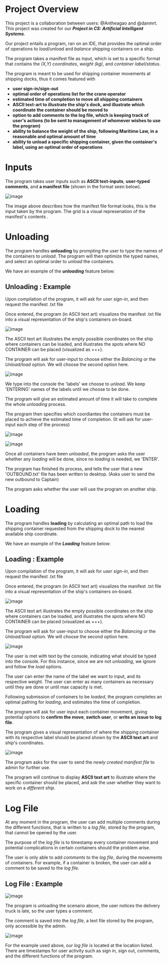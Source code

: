 # Project Overview
This project is a collaboration between users: @Antheagao and @danmrt. This project was created for our ***Project in CS: Artificial Intelligent Systems***. 

Our project entails a program, ran on an IDE, that provides the optimal order of operations to *load*/*unload* and *balance* shipping containers on a ship. 

The program takes a manifest file as input, which is set to a specific format that contains the *(X,Y) coordinates*, *weight (kg)*, and *container label*/*status*. 

The program is meant to be used for shipping container movements at shipping docks, thus it comes featured with 
* **user sign-in/sign-out**
* **optimal order of operations list for the crane operator**
* **estimated time of completion to move all shipping containers**
* **ASCII text-art to illustrate the ship's dock, and illustrate which coordinate the container should be moved to**
* **option to add comments to the log file, which is keeping track of user's actions (to be sent to management of whomever wishes to use the program)**
* **ability to balance the weight of the ship, following Maritime Law, in a reasonable and optimal amount of time**
* **ability to unload a specific shipping container, given the container's label, using an optimal order of operations**

# Inputs
The program takes user inputs such as **ASCII text-inputs**, **user-typed comments**, and **a manifest file** (shown in the format seen below). 

![image](https://github.com/Antheagao/Shipping_Container_Project/assets/91440304/9baa42ed-92f1-4087-80f2-7bf88b6c72de)

The image above describes how the manifest file format looks, this is the input taken by the program. The grid is a visual represenation of the manifest's contents .

# Unloading
The program handles **unloading** by prompting the user to type the names of the containers to *unload*. The program will then optimize the typed names, and select an optimal order to *unload* the containers.

We have an example of the ***unloading*** feature below:

## Unloading : Example

Upon compilation of the program, it will ask for *user sign-in*, and then request the manifest .txt file

Once entered, the program (in ASCII text art) visualizes the manifest .txt file into a visual representation of the ship's containers on-board.

![image](https://github.com/Antheagao/Shipping_Container_Project/assets/91440304/9efa5ea7-5945-447d-b488-900204a96bb7)

The ASCII text art illustrates the empty possible coordinates on the ship where containers can be loaded, and illustrates the spots where NO CONTAINER can be placed (visualized as +++).

The program will ask for user-input to choose either the *Balancing* or the *Unload/load* option. We will choose the second option here.

![image](https://github.com/Antheagao/Shipping_Container_Project/assets/91440304/274db0d7-c5ee-4945-9a9c-292fded26aed)

We type into the console the 'labels' we choose to *unload*. We keep 'ENTERING' names of the labels until we choose to be done. 

The program will give an estimated amount of time it will take to complete the whole *unloading* process.

The program then specifies which coordiantes the containers must be placed to achieve the estimated time of completion. (It will ask for user-input each step of the process)

![image](https://github.com/Antheagao/Shipping_Container_Project/assets/91440304/6fe0ae76-646b-43f9-8b3c-088191539c48)

![image](https://github.com/Antheagao/Shipping_Container_Project/assets/91440304/55135b2b-0f9d-4198-ba12-de66861bb473)

Once all containers have been *unloaded*, the program asks the user whether any *loading* will be done, since no *loading* is needed, we 'ENTER'.

The program has finished its process, and tells the user that a new 'OUTBOUND.txt' file has been written to desktop. (Asks user to send the new outbound to Captain)

The program asks whether the user will use the program on another ship. 

# Loading
The program handles **loading** by calculating an optimal path to load the shipping container requested from the shipping dock to the nearest available ship coordinate.

We have an example of the ***Loading*** feature below:

## Loading : Example

Upon compilation of the program, it will ask for *user sign-in*, and then request the manifest .txt file

Once entered, the program (in ASCII text art) visualizes the manifest .txt file into a visual representation of the ship's containers on-board. 

![image](https://github.com/Antheagao/Shipping_Container_Project/assets/91440304/271d131c-3113-4e82-b3aa-32e84acfa7f1)

The ASCII text art illustrates the empty possible coordinates on the ship where containers can be loaded, and illustrates the spots where NO CONTAINER can be placed (visualized as +++).

The program will ask for user-input to choose either the *Balancing* or the *Unload/load* option. We will choose the second option here.

![image](https://github.com/Antheagao/Shipping_Container_Project/assets/91440304/9c09d49e-6259-4437-84d4-a4c85b8a0c58)

The user is met with text by the console, indicating what should be typed into the console. For this instance, since we are not *unloading*, we ignore and follow the *load* options.

The user can enter the name of the label we want to input, and its respective weight. The user can enter as many containers as necessary until they are done or until max capacity is met.

Following submission of containers to be *loaded*, the program completes an optimal pathing for *loading*, and estimates the time of completion. 

The program will ask for user input each container movement, giving potential options to **confirm the move**, **switch user**, or **write an issue to log file**.  

The program gives a visual representation of where the shipping container with its respective label should be placed shown by the **ASCII text art** and ship's coordinates. 

![image](https://github.com/Antheagao/Shipping_Container_Project/assets/91440304/5741da76-e5a8-4241-b9ed-6a0f8b0507f9)

The program asks for the user to send the *newly created manifest file* to admin for further use.

The program will continue to display **ASCII text art** to illustrate where the specific container should be placed, and ask the user whether they want to work on a *different ship*.

# Log File

At any moment in the program, the user can add multiple comments during the different functions, that is written to a *log file*, stored by the program, that cannot be opened by the user.

The purpose of the *log file* is to timestamp every container movement and potential complications in certain containers should the problem arise.

The user is only able to add *comments* to the *log file*, during the movements of containers. For example, if a container is broken, the user can add a comment to be saved to the *log file*.

## Log File : Example

![image](https://github.com/Antheagao/Shipping_Container_Project/assets/91440304/684464ce-3960-4683-be8f-4e98d63dad04)

The program is unloading the scenario above, the user notices the delivery truck is late, so the user types a comment. 

The comment is saved into the *log file*, a text file stored by the program, only accessible by the admin.

![image](https://github.com/Antheagao/Shipping_Container_Project/assets/91440304/79696a42-f5ed-4b9f-84e0-265d3c07cc3a)

For the example used above, our *log file* is located at the location listed. There are timestamps for user activity such as sign in, sign out, comments, and the different functions of the program.




















